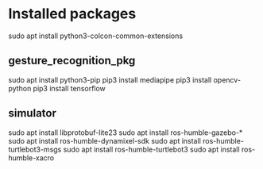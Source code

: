 # Installed packages

sudo apt install python3-colcon-common-extensions

## gesture_recognition_pkg

sudo apt install python3-pip
pip3 install mediapipe
pip3 install opencv-python
pip3 install tensorflow

## simulator

sudo apt install libprotobuf-lite23
sudo apt install ros-humble-gazebo-*
sudo apt install ros-humble-dynamixel-sdk
sudo apt install ros-humble-turtlebot3-msgs
sudo apt install ros-humble-turtlebot3
sudo apt install ros-humble-xacro
